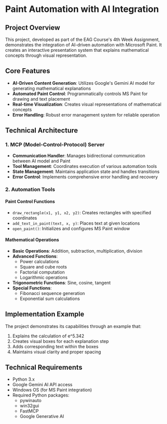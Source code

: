 # Paint Automation with AI Integration

## Project Overview
This project, developed as part of the EAG Course's 4th Week Assignment, demonstrates the integration of AI-driven automation with Microsoft Paint. It creates an interactive presentation system that explains mathematical concepts through visual representation.

## Core Features
- **AI-Driven Content Generation**: Utilizes Google's Gemini AI model for generating mathematical explanations
- **Automated Paint Control**: Programmatically controls MS Paint for drawing and text placement
- **Real-time Visualization**: Creates visual representations of mathematical concepts
- **Error Handling**: Robust error management system for reliable operation

## Technical Architecture

### 1. MCP (Model-Control-Protocol) Server
- **Communication Handler**: Manages bidirectional communication between AI model and Paint
- **Tool Management**: Coordinates execution of various automation tools
- **State Management**: Maintains application state and handles transitions
- **Error Control**: Implements comprehensive error handling and recovery

### 2. Automation Tools
#### Paint Control Functions
- `draw_rectangle(x1, y1, x2, y2)`: Creates rectangles with specified coordinates
- `add_text_in_paint(text, x, y)`: Places text at given locations
- `open_paint()`: Initializes and configures MS Paint window

#### Mathematical Operations
- **Basic Operations**: Addition, subtraction, multiplication, division
- **Advanced Functions**: 
  - Power calculations
  - Square and cube roots
  - Factorial computation
  - Logarithmic operations
- **Trigonometric Functions**: Sine, cosine, tangent
- **Special Functions**: 
  - Fibonacci sequence generation
  - Exponential sum calculations

## Implementation Example
The project demonstrates its capabilities through an example that:
1. Explains the calculation of e^5.342
2. Creates visual boxes for each explanation step
3. Adds corresponding text within the boxes
4. Maintains visual clarity and proper spacing

## Technical Requirements
- Python 3.x
- Google Gemini AI API access
- Windows OS (for MS Paint integration)
- Required Python packages:
  - pywinauto
  - win32gui
  - FastMCP
  - Google Generative AI